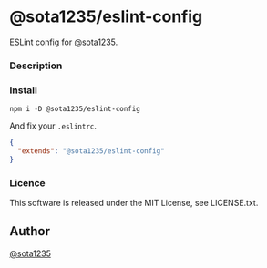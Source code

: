 # @sota1235/eslint-config

ESLint config for [@sota1235](https://github.com/sota1235).

### Description

### Install

```shell
npm i -D @sota1235/eslint-config
```

And fix your `.eslintrc`.

```json
{
  "extends": "@sota1235/eslint-config"
}
```

### Licence

This software is released under the MIT License, see LICENSE.txt.

## Author

[@sota1235](https://github.com/sota1235)
